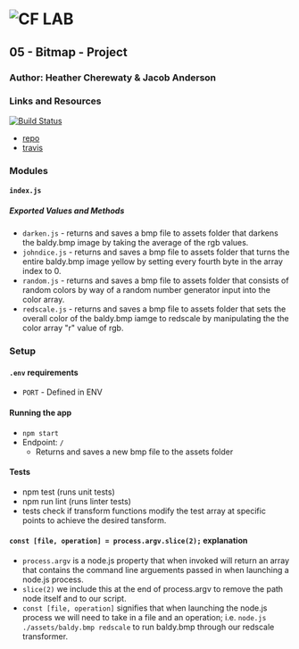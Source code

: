 ![CF](http://i.imgur.com/7v5ASc8.png) LAB
=================================================

## 05 - Bitmap - Project

### Author: Heather Cherewaty & Jacob Anderson

### Links and Resources
[![Build Status](https://www.travis-ci.com/hcherewaty/05-project.svg?branch=master)](https://www.travis-ci.com/hcherewaty/05-project)

* [repo](https://github.com/hcherewaty/05-project)
* [travis](https://www.travis-ci.com/hcherewaty/05-project)


### Modules
#### `index.js`
##### Exported Values and Methods
* `darken.js` - returns and saves a bmp file to assets folder that darkens the baldy.bmp image by taking the average of the rgb values.
* `johndice.js` - returns and saves a bmp file to assets folder that turns the entire baldy.bmp image yellow by setting every fourth byte in the array index to 0.
* `random.js` - returns and saves a bmp file to assets folder that consists of random colors by way of a random number generator input into the color array.
* `redscale.js` - returns and saves a bmp file to assets folder that sets the overall color of the baldy.bmp iamge to redscale by manipulating the the color array "r" value of rgb.

### Setup
#### `.env` requirements
* `PORT` - Defined in ENV

#### Running the app
* `npm start`
* Endpoint: `/`
  * Returns and saves a new bmp file to the assets folder

#### Tests
* npm test (runs unit tests)
* npm run lint (runs linter tests)
* tests check if transform functions modify the test array at specific points to achieve the desired tansform.

#### `const [file, operation] = process.argv.slice(2);` explanation
* `process.argv` is a node.js property that when invoked will return an array that contains the command line arguements passed in when launching a node.js process.
* `slice(2)` we include this at the end of process.argv to remove the path node itself and to our script.
*  `const [file, operation]` signifies that when launching the node.js process we will need to take in a file and an operation; i.e. `node.js ./assets/baldy.bmp redscale` to run baldy.bmp through our redscale transformer.


